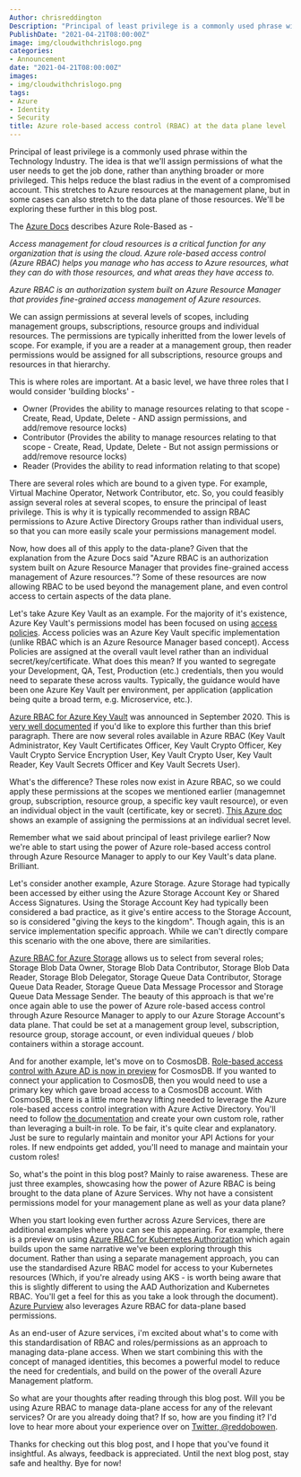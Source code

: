 ```yaml
---
Author: chrisreddington
Description: "Principal of least privilege is a commonly used phrase within the Technology Industry. The idea is that we'll assign permissions of what the user needs to get the job done, rather than anything broader or more privileged. This helps reduce the blast radius in the event of a compromised account. This stretches to Azure resources at the management plane, but in some cases can also stretch to the data plane of those resources. We'll be exploring these further in this blog post."
PublishDate: "2021-04-21T08:00:00Z"
image: img/cloudwithchrislogo.png
categories:
- Announcement
date: "2021-04-21T08:00:00Z"
images:
- img/cloudwithchrislogo.png
tags:
- Azure
- Identity
- Security
title: Azure role-based access control (RBAC) at the data plane level
---
```

Principal of least privilege is a commonly used phrase within the Technology Industry. The idea is that we'll assign permissions of what the user needs to get the job done, rather than anything broader or more privileged. This helps reduce the blast radius in the event of a compromised account. This stretches to Azure resources at the management plane, but in some cases can also stretch to the data plane of those resources. We'll be exploring these further in this blog post.

The [Azure Docs](https://docs.microsoft.com/en-us/azure/role-based-access-control/overview) describes Azure Role-Based as -

*Access management for cloud resources is a critical function for any organization that is using the cloud. Azure role-based access control (Azure RBAC) helps you manage who has access to Azure resources, what they can do with those resources, and what areas they have access to.*

*Azure RBAC is an authorization system built on Azure Resource Manager that provides fine-grained access management of Azure resources.*

We can assign permissions at several levels of scopes, including management groups, subscriptions, resource groups and individual resources. The permissions are typically inheritted from the lower levels of scope. For example, if you are a reader at a management group, then reader permissions would be assigned for all subscriptions, resource groups and resources in that hierarchy.

This is where roles are important. At a basic level, we have three roles that I would consider 'building blocks' -

* Owner (Provides the ability to manage resources relating to that scope - Create, Read, Update, Delete - AND assign permissions, and add/remove resource locks)
* Contributor (Provides the ability to manage resources relating to that scope - Create, Read, Update, Delete - But not assign permissions or add/remove resource locks)
* Reader (Provides the ability to read information relating to that scope)

There are several roles which are bound to a given type. For example, Virtual Machine Operator, Network Contributor, etc. So, you could feasibly assign several roles at several scopes, to ensure the principal of least privilege. This is why it is typically recommended to assign RBAC permissions to Azure Active Directory Groups rather than individual users, so that you can more easily scale your permissions management model.

Now, how does all of this apply to the data-plane? Given that the explanation from the Azure Docs said "Azure RBAC is an authorization system built on Azure Resource Manager that provides fine-grained access management of Azure resources."? Some of these resources are now allowing RBAC to be used beyond the management plane, and even control access to certain aspects of the data plane.

Let's take Azure Key Vault as an example. For the majority of it's existence, Azure Key Vault's permissions model has been focused on using [access policies](https://docs.microsoft.com/en-us/azure/key-vault/general/secure-your-key-vault#data-plane-and-access-policies). Access policies was an Azure Key Vault specific implementation (unlike RBAC which is an Azure Resource Manager based concept). Access Policies are assigned at the overall vault level rather than an individual secret/key/certificate. What does this mean? If you wanted to segregate your Development, QA, Test, Production (etc.) credentials, then you would need to separate these across vaults. Typically, the guidance would have been one Azure Key Vault per environment, per application (application being quite a broad term, e.g. Microservice, etc.).

[Azure RBAC for Azure Key Vault](https://azure.microsoft.com/en-gb/updates/azure-rolebased-access-control-rbac-for-azure-key-vault-data-plane-authorization-is-now-in-preview/) was announced in September 2020. This is [very well documented](https://docs.microsoft.com/en-gb/azure/key-vault/general/rbac-guide?tabs=azure-cli) if you'd like to explore this further than this brief paragraph. There are now several roles available in Azure RBAC (Key Vault Administrator, Key Vault Certificates Officer, Key Vault Crypto Officer, Key Vault Crypto Service Encryption User, Key Vault Crypto User, Key Vault Reader, Key Vault Secrets Officer and Key Vault Secrets User).

What's the difference? These roles now exist in Azure RBAC, so we could apply these permissions at the scopes we mentioned earlier (managemnet group, subscription, resource group, a specific key vault resource), or even an individual object in the vault (certificate, key or secret). [This Azure doc](https://docs.microsoft.com/en-gb/azure/key-vault/general/rbac-guide?tabs=azure-cli#secret-scope-role-assignment) shows an example of assigning the permissions at an individual secret level.

Remember what we said about principal of least privilege earlier? Now we're able to start using the power of Azure role-based access control through Azure Resource Manager to apply to our Key Vault's data plane. Brilliant.

Let's consider another example, Azure Storage. Azure Storage had typically been accessed by either using the Azure Storage Account Key or Shared Access Signatures. Using the Storage Account Key had typically been considered a bad practice, as it give's entire access to the Storage Account, so is considered "giving the keys to the kingdom". Though again, this is an service implementation specific approach. While we can't directly compare this scenario with the one above, there are similarities.

[Azure RBAC for Azure Storage](https://docs.microsoft.com/en-us/azure/storage/common/storage-auth-aad-rbac-portal#azure-roles-for-blobs-and-queues) allows us to select from several roles; Storage Blob Data Owner, Storage Blob Data Contributor, Storage Blob Data Reader, Storage Blob Delegator, Storage Queue Data Contributor, Storage Queue Data Reader, Storage Queue Data Message Processor and Storage Queue Data Message Sender. The beauty of this approach  is that we're once again able to use the power of Azure role-based access control through Azure Resource Manager to apply to our Azure Storage Account's data plane. That could be set at a management group level, subscription, resource group, storage account, or even individual queues / blob containers within a storage account.

And for another example, let's move on to CosmosDB. [Role-based access control with Azure AD is now in preview](https://devblogs.microsoft.com/cosmosdb/role-based-access-control-preview/) for CosmosDB. If you wanted to connect your application to CosmosDB, then you would need to use a primary key which gave broad access to a CosmosDB account. With CosmosDB, there is a little more heavy lifting needed to leverage the Azure role-based access control integration with Azure Active Directory. You'll need to follow [the documentation](https://docs.microsoft.com/en-us/azure/cosmos-db/how-to-setup-rbac) and create your own custom role, rather than leveraging a built-in role. To be fair, it's quite clear and explanatory. Just be sure to regularly maintain and monitor your API Actions for your roles. If new endpoints get added, you'll need to manage and maintain your custom roles!

So, what's the point in this blog post? Mainly to raise awareness. These are just three examples, showcasing how the power of Azure RBAC is being brought to the data plane of Azure Services. Why not have a consistent permissions model for your management plane as well as your data plane?

When you start looking even further across Azure Services, there are additional examples where you can see this appearing. For example, there is a preview on using [Azure RBAC for Kubernetes Authorization](https://docs.microsoft.com/en-us/azure/aks/manage-azure-rbac) which again builds upon the same narrative we've been exploring through this document. Rather than using a separate management approach, you can use the standardised Azure RBAC model for access to your Kubernetes resources (Which, if you're already using AKS - is worth being aware that this is slightly different to using the AAD Authorization and Kubernetes RBAC. You'll get a feel for this as you take a look through the document). [Azure Purview](https://docs.microsoft.com/en-us/azure/purview/catalog-permissions) also leverages Azure RBAC for data-plane based permissions.

As an end-user of Azure services, i'm excited about what's to come with this standardisation of RBAC and roles/permissions as an approach to managing data-plane access. When we start combining this with the concept of managed identities, this becomes a powerful model to reduce the need for credentials, and build on the power of the overall Azure Management platform.

So what are your thoughts after reading through this blog post. Will you be using Azure RBAC to manage data-plane access for any of the relevant services? Or are you already doing that? If so, how are you finding it? I'd love to hear more about your experience over on [Twitter, @reddobowen](https://twitter.com/reddobowen).

Thanks for checking out this blog post, and I hope that you've found it insightful. As always, feedback is appreciated. Until the next blog post, stay safe and healthy. Bye for now!